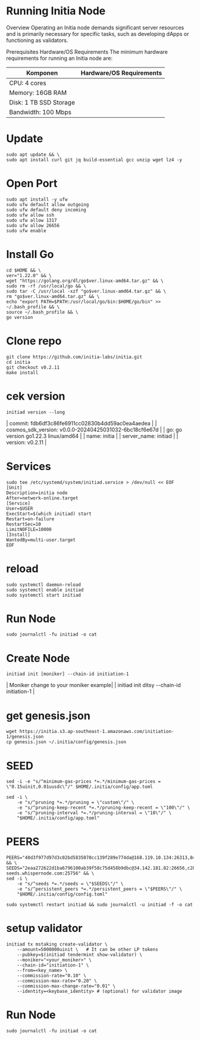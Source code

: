 # Running Initia Node

Overview
Operating an Initia node demands significant server resources and is primarily necessary for specific tasks, such as developing dApps or functioning as validators. 

Prerequisites
Hardware/OS Requirements
The minimum hardware requirements for running an Initia node are:

| Komponen | Hardware/OS Requirements |
|---------|------------------------|
| CPU: 4 cores
| Memory: 16GB RAM
| Disk: 1 TB SSD Storage
| Bandwidth: 100 Mbps

# Update 
```
sudo apt update && \
sudo apt install curl git jq build-essential gcc unzip wget lz4 -y
```
# Open Port
```
sudo apt install -y ufw
sudo ufw default allow outgoing
sudo ufw default deny incoming
sudo ufw allow ssh
sudo ufw allow 1317
sudo ufw allow 26656
sudo ufw enable

```
# Install Go

```
cd $HOME && \
ver="1.22.0" && \
wget "https://golang.org/dl/go$ver.linux-amd64.tar.gz" && \
sudo rm -rf /usr/local/go && \
sudo tar -C /usr/local -xzf "go$ver.linux-amd64.tar.gz" && \
rm "go$ver.linux-amd64.tar.gz" && \
echo "export PATH=$PATH:/usr/local/go/bin:$HOME/go/bin" >> ~/.bash_profile && \
source ~/.bash_profile && \
go version

```
# Clone repo
```
git clone https://github.com/initia-labs/initia.git
cd initia
git checkout v0.2.11
make install

```
# cek version
```
initiad version --long

```
| commit: fdb6df3c86fe6911cc02830b4dd59ac0ea4aedea |
| cosmos_sdk_version: v0.0.0-20240425031032-6bc18cf6e67d |
| go: go version go1.22.3 linux/amd64 |
| name: initia |
| server_name: initiad |
| version: v0.2.11 |

# Services
```
sudo tee /etc/systemd/system/initiad.service > /dev/null << EOF
[Unit]
Description=initia node
After=network-online.target
[Service]
User=$USER
ExecStart=$(which initiad) start
Restart=on-failure
RestartSec=10
LimitNOFILE=10000
[Install]
WantedBy=multi-user.target
EOF

```
# reload
```
sudo systemctl daemon-reload
sudo systemctl enable initiad
sudo systemctl start initiad

```
# Run Node
```
sudo journalctl -fu initiad -o cat

```
# Create Node
```
initiad init [moniker] --chain-id initiation-1

```
| Moniker change to your moniker example| 
| initiad init ditsy --chain-id initiation-1 |

# get genesis.json
```
wget https://initia.s3.ap-southeast-1.amazonaws.com/initiation-1/genesis.json
cp genesis.json ~/.initia/config/genesis.json

```

# SEED

```
sed -i -e "s/^minimum-gas-prices *=.*/minimum-gas-prices = \"0.15uinit,0.01uusdc\"/" $HOME/.initia/config/app.toml

```
```
sed -i \
    -e "s/^pruning *=.*/pruning = \"custom\"/" \
    -e "s/^pruning-keep-recent *=.*/pruning-keep-recent = \"100\"/" \
    -e "s/^pruning-interval *=.*/pruning-interval = \"10\"/" \
    "$HOME/.initia/config/app.toml"

```

# PEERS

```
PEERS="40d3f977d97d3c02bd5835070cc139f289e774da@168.119.10.134:26313,841c6a4b2a3d5d59bb116cc549565c8a16b7fae1@23.88.49.233:26656,e6a35b95ec73e511ef352085cb300e257536e075@37.252.186.213:26656,2a574706e4a1eba0e5e46733c232849778faf93b@84.247.137.184:53456,ff9dbc6bb53227ef94dc75ab1ddcaeb2404e1b0b@178.170.47.171:26656,edcc2c7098c42ee348e50ac2242ff897f51405e9@65.109.34.205:36656,07632ab562028c3394ee8e78823069bfc8de7b4c@37.27.52.25:19656,028999a1696b45863ff84df12ebf2aebc5d40c2d@37.27.48.77:26656,140c332230ac19f118e5882deaf00906a1dba467@185.219.142.119:53456,1f6633bc18eb06b6c0cab97d72c585a6d7a207bc@65.109.59.22:25756,065f64fab28cb0d06a7841887d5b469ec58a0116@84.247.137.200:53456,767fdcfdb0998209834b929c59a2b57d474cc496@207.148.114.112:26656,093e1b89a498b6a8760ad2188fbda30a05e4f300@35.240.207.217:26656,12526b1e95e7ef07a3eb874465662885a586e095@95.216.78.111:26656" && \
SEEDS="2eaa272622d1ba6796100ab39f58c75d458b9dbc@34.142.181.82:26656,c28827cb96c14c905b127b92065a3fb4cd77d7f6@testnet-seeds.whispernode.com:25756" && \
sed -i \
    -e "s/^seeds *=.*/seeds = \"$SEEDS\"/" \
    -e "s/^persistent_peers *=.*/persistent_peers = \"$PEERS\"/" \
    "$HOME/.initia/config/config.toml"

```
```
sudo systemctl restart initiad && sudo journalctl -u initiad -f -o cat

```

# setup validator

```
initiad tx mstaking create-validator \
    --amount=5000000uinit \   # It can be other LP tokens 
    --pubkey=$(initiad tendermint show-validator) \
    --moniker="<your_moniker>" \
    --chain-id="initiation-1" \
    --from=<key_name> \
    --commission-rate="0.10" \
    --commission-max-rate="0.20" \
    --commission-max-change-rate="0.01" \
    --identity=<keybase_identity> # (optional) for validator image

```

# Run Node
```
sudo journalctl -fu initiad -o cat

```
